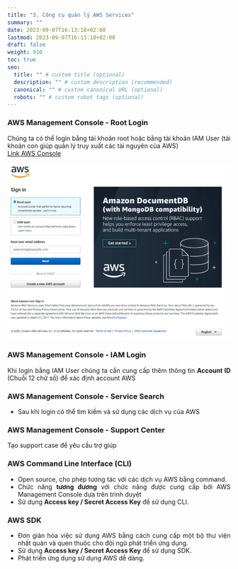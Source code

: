 ```yaml
---
title: "3. Công cụ quản lý AWS Services"
summary: ""
date: 2023-09-07T16:13:18+02:00
lastmod: 2023-09-07T16:13:18+02:00
draft: false
weight: 910
toc: true
seo:
  title: "" # custom title (optional)
  description: "" # custom description (recommended)
  canonical: "" # custom canonical URL (optional)
  robots: "" # custom robot tags (optional)
---
```

<style>body {text-align: justify}</style>
[//]: # (<span style="color: orange; font-weight:bold;"></span>)

### AWS Management Console - Root Login


Chúng ta có thể login bằng tài khoản root hoặc bằng tài khoản IAM User (tài khoản con giúp quản lý truy xuất các tài nguyên của AWS)
 <br> [Link AWS Console](https://aws.amazon.com/console/)

![region](images/aws-console.png)


### AWS Management Console - IAM Login

Khi login bằng IAM User chúng ta cần cung cấp thêm thông tin **Account ID** (Chuỗi 12 chữ số) để xác định account AWS

### AWS Management Console - Service Search
- Sau khi login có thể tìm kiếm và sử dụng các dịch vụ của AWS

### AWS Management Console - Support Center
Tạo support case để yêu cầu trợ giúp

### AWS Command Line Interface (CLI)
- Open source, cho phép tương tác với các dịch vụ AWS bằng command.
- Chức năng **tương đương** với chức năng được cung cấp bởi AWS Management Console dựa trên trình duyệt
- Sử dụng **Access key / Secret Access Key** để sử dụng CLI.

### AWS SDK
- Đơn giản hóa việc sử dụng AWS bằng cách cung cấp một bộ thư viện nhất quán và 
quen thuộc cho đội ngũ phát triển ứng dụng.
- Sử dụng **Access key / Secret Access Key** để sử dụng SDK.
- Phát triển ứng dụng sử dụng AWS dễ dàng.